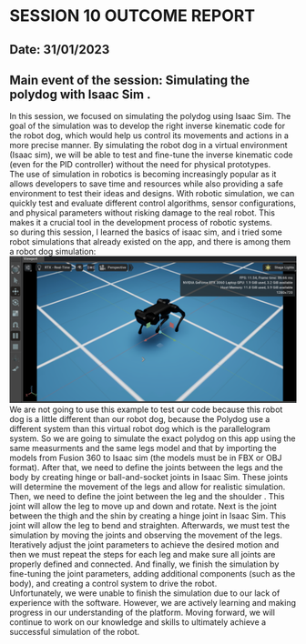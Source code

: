 # SESSION 10 OUTCOME REPORT
## Date: 31/01/2023
## Main event of the session: Simulating the polydog with Isaac Sim .
In this session, we focused on simulating the polydog using Isaac Sim. The goal of the simulation was to develop the right inverse kinematic code for the robot dog, which would help us control its movements and actions in a more precise manner. By simulating the robot dog in a virtual environment (Isaac sim), we will be able to test and fine-tune the inverse kinematic code (even for the PID controller) without the need for physical prototypes.  
The use of simulation in robotics is becoming increasingly popular as it allows developers to save time and resources while also providing a safe environment to test their ideas and designs. With robotic simulation, we can quickly test and evaluate different control algorithms, sensor configurations, and physical parameters without risking damage to the real robot. This makes it a crucial tool in the development process of robotic systems.  
so during this session, I learned the basics of isaac sim, and i tried some robot simulations that already existed on the app, and there is among them a robot dog simulation:  
![Alt text](Capture%20d%E2%80%99%C3%A9cran%202023-02-05%20151540.png)  
We are not going to use this example to test our code because this robot dog is a little different than our robot dog, because the Polydog use a different system than this virtual robot dog which is the parallelogram system. So we are going to simulate the exact polydog on this app using the same measurments and the same legs model and that by importing the models from Fusion 360 to Isaac sim (the models must be in FBX or OBJ format). After that, we need to define the joints between the legs and the body by creating hinge or ball-and-socket joints in Isaac Sim. These joints will determine the movement of the legs and allow for realistic simulation. Then, we need to define the joint between the leg and the shoulder . This joint will allow the leg to move up and down and rotate. Next is the joint between the thigh and the shin by creating a hinge joint in Isaac Sim. This joint will allow the leg to bend and straighten. Afterwards, we must test the simulation by moving the joints and observing the movement of the legs. Iteratively adjust the joint parameters to achieve the desired motion and then we must repeat the steps for each leg and make sure all joints are properly defined and connected. And finally, we finish the simulation by fine-tuning the joint parameters, adding additional components (such as the body), and creating a control system to drive the robot.  
Unfortunately, we were unable to finish the simulation due to our lack of experience with the software. However, we are actively learning and making progress in our understanding of the platform. Moving forward, we will continue to work on our knowledge and skills to ultimately achieve a successful simulation of the robot.